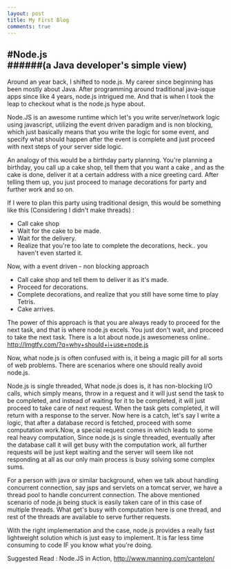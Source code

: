 ```yaml
---
layout: post
title: My First Blog
comments: true
---
```

#Node.js  
######(a Java developer's simple view)
---
Around an year back, I shifted to node.js. My career since beginning has been mostly about Java. After programming around traditional java-isque apps since like 4 years, node.js intrigued me. And that is when I took the leap to checkout what is the node.js hype about. 

Node.JS is an awesome runtime which let's you write server/network logic using javascript, utilizing the event driven paradigm and is non blocking, which just basically means that you write the logic for some event, and specify what should happen after the event is complete and just proceed with next steps of your server side logic.

An analogy of this would be a birthday party planning. You're planning a birthday, you call up a cake shop, tell them that you want a cake , and as the cake is done, deliver it at a certain address with a nice greeting card. After telling them up, you just proceed to manage decorations for party and further work and so on.

If I were to plan this party using traditional design, this would be something like this (Considering I didn't make threads) :

 - Call cake shop
 - Wait for the cake to be made.
 - Wait for the delivery.
 - Realize that you're too late to complete the decorations, heck.. you haven't even started it.

Now, with a event driven - non blocking approach

 - Call cake shop and tell them to deliver it as it's made.
 - Proceed for decorations.
 - Complete decorations, and realize that you still have some time to play Tetris.
 - Cake arrives.

The power of this approach is that you are always ready to proceed for the next task, and that is where node.js excels. You just don't wait, and proceed to take the next task. There is a lot about node.js awesomeness online..   http://lmgtfy.com/?q=why+should+i+use+node.js

Now, what node.js is often confused with is, it being a magic pill for all sorts of web problems. There are scenarios where one should really avoid node.js.

Node.js is single threaded, What node.js does is, it has non-blocking I/O calls, which simply means, throw in a request and it will just send the task to be completed, and instead of waiting for it to be completed, it will just proceed to take care of next request. When the task gets completed, it will return with a response to the server. Now here is a catch, let's say I write a logic, that after a database record is fetched, proceed with some computation work.Now, a special request comes in which leads to some real heavy computation, Since node.js is single threaded, eventually after the database call it will get busy with the computation work, all further requests will be just kept waiting and the server will seem like not responding at all as our only main process is busy solving some complex sums.

For a person with java or similar background, when we talk about handling concurrent connection, say jsps and servlets on a tomcat server, we have a thread pool to handle concurrent connection. The above mentioned scenario of node.js being stuck is easily taken care of in this case of multiple threads. What get's busy with computation here is one thread, and rest of the threads are available to serve further requests.

With the right implementation and the case, node.js provides a really fast lightweight solution which is just easy to implement. It is far less time consuming to code IF you know what you're doing.

Suggested Read : Node.JS in Action, http://www.manning.com/cantelon/
